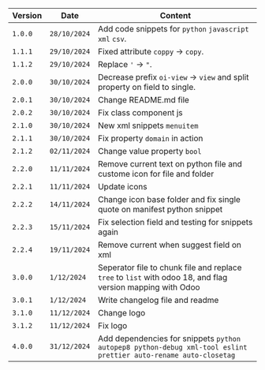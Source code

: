 | Version | Date         | Content                                                                                                         |
| ------- | ------------ | --------------------------------------------------------------------------------------------------------------- |
| `1.0.0` | `28/10/2024` | Add code snippets for `python` `javascript` `xml` `csv`.                                                        |
| `1.1.1` | `29/10/2024` | Fixed attribute `coppy` -> `copy`.                                                                              |
| `1.1.2` | `29/10/2024` | Replace `'` -> `"`.                                                                                             |
| `2.0.0` | `30/10/2024` | Decrease prefix `oi-view` -> `view` and split property on field to single.                                      |
| `2.0.1` | `30/10/2024` | Change README.md file                                                                                           |
| `2.0.2` | `30/10/2024` | Fix class component js                                                                                          |
| `2.1.0` | `30/10/2024` | New xml snippets `menuitem`                                                                                     |
| `2.1.1` | `30/10/2024` | Fix property `domain` in action                                                                                 |
| `2.1.2` | `02/11/2024` | Change value property `bool`                                                                                    |
| `2.2.0` | `11/11/2024` | Remove current text on python file and custome icon for file and folder                                         |
| `2.2.1` | `11/11/2024` | Update icons                                                                                                    |
| `2.2.2` | `14/11/2024` | Change icon base folder and fix single quote on manifest python snippet                                         |
| `2.2.3` | `15/11/2024` | Fix selection field and testing for snippets again                                                              |
| `2.2.4` | `19/11/2024` | Remove current when suggest field on xml                                                                        |
| `3.0.0` | `1/12/2024`  | Seperator file to chunk file and replace `tree` to `list` with odoo 18, and flag version mapping with Odoo      |
| `3.0.1` | `1/12/2024`  | Write changelog file and readme                                                                                 |
| `3.1.0` | `11/12/2024` | Change logo                                                                                                     |
| `3.1.2` | `11/12/2024` | Fix logo                                                                                                        |
| `4.0.0` | `31/12/2024` | Add dependencies for snippets `python autopep8 python-debug xml-tool eslint prettier auto-rename auto-closetag` |
